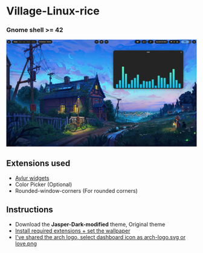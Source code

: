# Village-Linux-rice
### Gnome shell >= 42

<img src = "Wall1.png" />

## Extensions used

<ul>
<li><a href="https://extensions.gnome.org//extension/5338/aylurs-widgets/">Aylur widgets</a></li>
<li>Color Picker (Optional)</li>
<li>Rounded-window-corners (For rounded corners)</li>
</ul>

## Instructions

<ul>
<li>Download the <b>Jasper-Dark-modified</b> theme, Original theme <a href = "https://github.com/vinceliuice/Jasper-gtk-theme"/>
<li>Install required extensions + set the wallpaper</li>
<li>I've shared the arch logo, select dashboard icon as arch-logo.svg or love.png</li>
